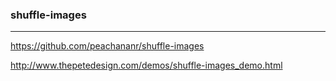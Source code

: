 ### shuffle-images
---
https://github.com/peachananr/shuffle-images

http://www.thepetedesign.com/demos/shuffle-images_demo.html

```
```

```
```

```
```

